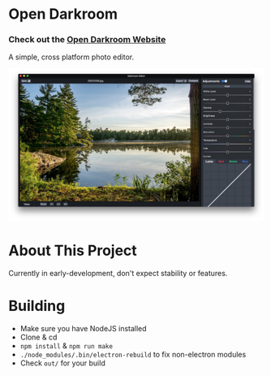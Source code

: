 # Open Darkroom
### Check out the [Open Darkroom Website](https://darkroom.js.org)
A simple, cross platform photo editor.

![screenshot](/docs/image/screenshot.jpg)

# About This Project
Currently in early-development, don't expect stability or features.

# Building
* Make sure you have NodeJS installed
* Clone & cd
* `npm install` & `npm run make`
* `./node_modules/.bin/electron-rebuild` to fix non-electron modules
* Check `out/` for your build
